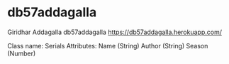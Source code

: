 # db57addagalla

Giridhar Addagalla db57addagalla
<https://db57addagalla.herokuapp.com/>

Class name: Serials
Attributes:
Name (String)
Author (String)
Season (Number)